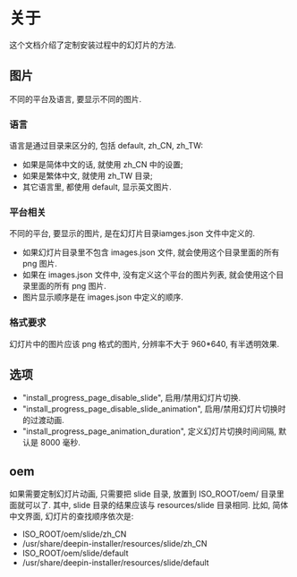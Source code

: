 # 关于
这个文档介绍了定制安装过程中的幻灯片的方法.

## 图片
不同的平台及语言, 要显示不同的图片.

### 语言
语言是通过目录来区分的, 包括 default, zh_CN, zh_TW:
* 如果是简体中文的话, 就使用 zh_CN 中的设置;
* 如果是繁体中文, 就使用 zh_TW 目录;
* 其它语言里, 都使用 default, 显示英文图片.

### 平台相关
不同的平台, 要显示的图片, 是在幻灯片目录iamges.json 文件中定义的.
* 如果幻灯片目录里不包含 images.json 文件, 就会使用这个目录里面的所有 png 图片.
* 如果在 images.json 文件中, 没有定义这个平台的图片列表, 就会使用这个目录里面的所有 png 图片.
* 图片显示顺序是在 images.json 中定义的顺序.

### 格式要求
幻灯片中的图片应该 png 格式的图片, 分辨率不大于 960*640, 有半透明效果.

## 选项
* "install_progress_page_disable_slide", 启用/禁用幻灯片切换.
* "install_progress_page_disable_slide_animation", 启用/禁用幻灯片切换时的过渡动画.
* "install_progress_page_animation_duration", 定义幻灯片切换时间间隔, 默认是 8000 毫秒.

## oem
如果需要定制幻灯片动画, 只需要把 slide 目录, 放置到 ISO_ROOT/oem/ 目录里面就可以了. 其中,
slide 目录的结果应该与 resources/slide 目录相同.
比如, 简体中文界面, 幻灯片的查找顺序依次是:
* ISO_ROOT/oem/slide/zh_CN
* /usr/share/deepin-installer/resources/slide/zh_CN
* ISO_ROOT/oem/slide/default
* /usr/share/deepin-installer/resources/slide/default
